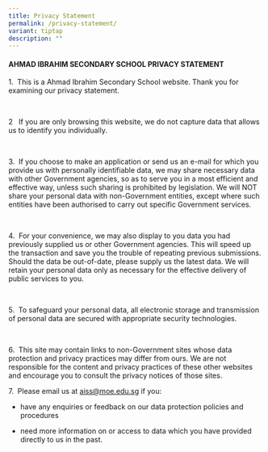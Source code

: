 ```yaml
---
title: Privacy Statement
permalink: /privacy-statement/
variant: tiptap
description: ""
---
```

<h4><strong>AHMAD IBRAHIM SECONDARY SCHOOL PRIVACY STATEMENT</strong></h4>
<p>1.&nbsp; This is a Ahmad Ibrahim Secondary School website. Thank you for
examining our privacy statement.</p>
<p>&nbsp;&nbsp;&nbsp;&nbsp; &nbsp;</p>
<p>2&nbsp;&nbsp; If you are only browsing this website, we do not capture
data that allows us to identify you individually.</p>
<p>&nbsp;&nbsp;&nbsp;&nbsp; &nbsp;</p>
<p>3.&nbsp; If you choose to make an application or send us an e-mail for
which you provide us with personally identifiable data, we may share necessary
data with other Government agencies, so as to serve you in a most efficient
and effective way, unless such sharing is prohibited by legislation. We
will NOT share your personal data with non-Government entities, except
where such entities have been authorised to carry out specific Government
services.</p>
<p>&nbsp;&nbsp;&nbsp;&nbsp; &nbsp;</p>
<p>4.&nbsp; For your convenience, we may also display to you data you had
previously supplied us or other Government agencies. This will speed up
the transaction and save you the trouble of repeating previous submissions.
Should the data be out-of-date, please supply us the latest data. We will
retain your personal data only as necessary for the effective delivery
of public services to you.</p>
<p>&nbsp;&nbsp;&nbsp;&nbsp; &nbsp;</p>
<p>5.&nbsp; To safeguard your personal data, all electronic storage and transmission
of personal data are secured with appropriate security technologies.</p>
<p>&nbsp;&nbsp;&nbsp;&nbsp; &nbsp;</p>
<p>6.&nbsp; This site may contain links to non-Government sites whose data
protection and privacy practices may differ from ours. We are not responsible
for the content and privacy practices of these other websites and encourage
you to consult the privacy notices of those sites.</p>
<p></p>
<p>7.&nbsp; Please email us at <a href="mailto:aiss@moe.edu.sg" rel="noopener noreferrer nofollow" target="_blank">aiss@moe.edu.sg</a> if you:</p>
<ul data-tight="true" class="tight">
<li>
<p>have any enquiries or feedback on our data protection policies and procedures</p>
</li>
<li>
<p>need more information on or access to data which you have provided directly
to us in the past.</p>
</li>
</ul>
<p></p>
